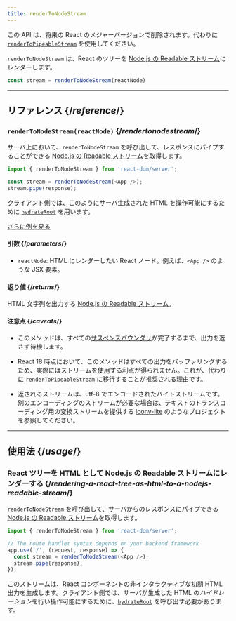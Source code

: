 ```yaml
---
title: renderToNodeStream
---
```


<Deprecated>

この API は、将来の React のメジャーバージョンで削除されます。代わりに [`renderToPipeableStream`](/reference/react-dom/server/renderToPipeableStream) を使用してください。

</Deprecated>

<Intro>

`renderToNodeStream` は、React のツリーを [Node.js の Readable ストリーム](https://nodejs.org/api/stream.html#readable-streams)にレンダーします。

```js
const stream = renderToNodeStream(reactNode)
```

</Intro>

<InlineToc />

---

## リファレンス {/*reference*/}

### `renderToNodeStream(reactNode)` {/*rendertonodestream*/}

サーバ上において、`renderToNodeStream` を呼び出して、レスポンスにパイプすることができる [Node.js の Readable ストリーム](https://nodejs.org/api/stream.html#readable-streams)を取得します。

```js
import { renderToNodeStream } from 'react-dom/server';

const stream = renderToNodeStream(<App />);
stream.pipe(response);
```

クライアント側では、このようにサーバ生成された HTML を操作可能にするために [`hydrateRoot`](/reference/react-dom/client/hydrateRoot) を用います。

[さらに例を見る](#usage)

#### 引数 {/*parameters*/}

* `reactNode`: HTML にレンダーしたい React ノード。例えば、`<App />` のような JSX 要素。

#### 返り値 {/*returns*/}

HTML 文字列を出力する [Node.js の Readable ストリーム](https://nodejs.org/api/stream.html#readable-streams)。

#### 注意点 {/*caveats*/}

* このメソッドは、すべての[サスペンスバウンダリ](/reference/react/Suspense)が完了するまで、出力を返さず待機します。

* React 18 時点において、このメソッドはすべての出力をバッファリングするため、実際にはストリームを使用する利点が得られません。これが、代わりに [`renderToPipeableStream`](/reference/react-dom/server/renderToPipeableStream) に移行することが推奨される理由です。

* 返されるストリームは、utf-8 でエンコードされたバイトストリームです。別のエンコーディングのストリームが必要な場合は、テキストのトランスコーディング用の変換ストリームを提供する [iconv-lite](https://www.npmjs.com/package/iconv-lite) のようなプロジェクトを参照してください。

---

## 使用法 {/*usage*/}

### React ツリーを HTML として Node.js の Readable ストリームにレンダーする {/*rendering-a-react-tree-as-html-to-a-nodejs-readable-stream*/}

`renderToNodeStream` を呼び出して、サーバからのレスポンスにパイプできる [Node.js の Readable ストリーム](https://nodejs.org/api/stream.html#readable-streams)を取得します。

```js {5-6}
import { renderToNodeStream } from 'react-dom/server';

// The route handler syntax depends on your backend framework
app.use('/', (request, response) => {
  const stream = renderToNodeStream(<App />);
  stream.pipe(response);
});
```

このストリームは、React コンポーネントの非インタラクティブな初期 HTML 出力を生成します。クライアント側では、サーバが生成した HTML の*ハイドレーション*を行い操作可能にするために、[`hydrateRoot`](/reference/react-dom/client/hydrateRoot) を呼び出す必要があります。
